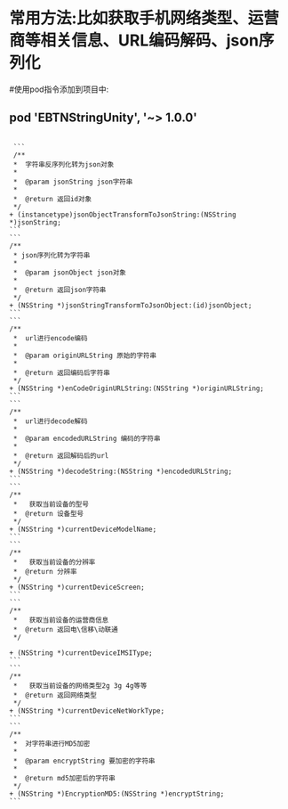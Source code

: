 # 常用方法:比如获取手机网络类型、运营商等相关信息、URL编码解码、json序列化

#使用pod指令添加到项目中:

 <h2>pod 'EBTNStringUnity', '~> 1.0.0'</h2>

 <pre>
 <code>
 ```
 /**
 *  字符串反序列化转为json对象
 *
 *  @param jsonString json字符串
 *
 *  @return 返回id对象
 */
+ (instancetype)jsonObjectTransformToJsonString:(NSString *)jsonString;
```
```
/**
 * json序列化转为字符串
 *
 *  @param jsonObject json对象
 *
 *  @return 返回json字符串
 */
+ (NSString *)jsonStringTransformToJsonObject:(id)jsonObject;
```
```
/**
 *  url进行encode编码
 *
 *  @param originURLString 原始的字符串
 *
 *  @return 返回编码后字符串
 */
+ (NSString *)enCodeOriginURLString:(NSString *)originURLString;
```
```
/**
 *  url进行decode解码
 *
 *  @param encodedURLString 编码的字符串
 *
 *  @return 返回解码后的url
 */
+ (NSString *)decodeString:(NSString *)encodedURLString;
```
```
/**
 *   获取当前设备的型号
 *  @return 设备型号
 */
+ (NSString *)currentDeviceModelName;
```
```
/**
 *   获取当前设备的分辨率
 *  @return 分辨率
 */
+ (NSString *)currentDeviceScreen;
```
```
/**
 *   获取当前设备的运营商信息
 *  @return 返回电\信移\动联通
 */

+ (NSString *)currentDeviceIMSIType;
```
```
/**
 *   获取当前设备的网络类型2g 3g 4g等等
 *  @return 返回网络类型
 */
+ (NSString *)currentDeviceNetWorkType;
```
```
/**
 *  对字符串进行MD5加密
 *
 *  @param encryptString 要加密的字符串
 *
 *  @return md5加密后的字符串
 */
+ (NSString *)EncryptionMD5:(NSString *)encryptString;
```
</pre>
</code>
